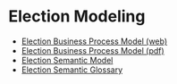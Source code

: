 <link rel="stylesheet" href="https://pages.nist.gov/nist-header-footer/css/nist-combined.css">
<script src="https://pages.nist.gov/nist-header-footer/js/jquery-1.9.0.min.js" type="text/javascript" defer="defer"></script>
<script src="https://pages.nist.gov/nist-header-footer/js/nist-header-footer.js" type="text/javascript" defer="defer"></script>

# **Election Modeling**

* [Election Business Process Model (web)](diagrams.html)
* [Election Business Process Model (pdf)](ElectionProcessModel.pdf)
* [Election Semantic Model](./SemanticModel/diagrams.html)
* [Election Semantic Glossary](./SemanticModel/glossary.html)

